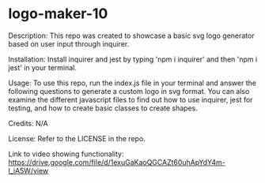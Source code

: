 # logo-maker-10

Description: This repo was created to showcase a basic svg logo generator based on user input through inquirer.

Installation: Install inquirer and jest by typing 'npm i inquirer' and then 'npm i jest' in your terminal.

Usage: To use this repo, run the index.js file in your terminal and answer the following questions to generate a custom logo in svg format. You can also examine the different javascript files to find out how to use inquirer, jest for testing, and how to create basic classes to create shapes.

Credits: N/A

License: Refer to the LICENSE in the repo.

Link to video showing functionality: https://drive.google.com/file/d/1exuGaKaoQGCAZt60uhApYdY4m-l_iA5W/view